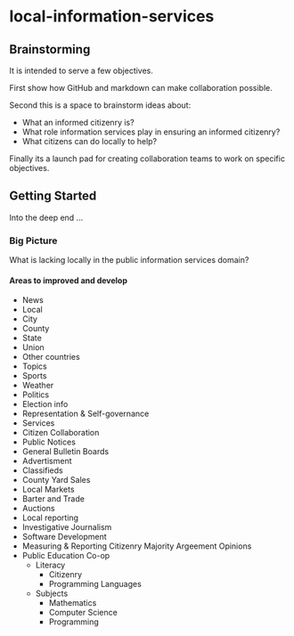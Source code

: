 # local-information-services

## Brainstorming

It is intended to serve a few objectives.

First show how GitHub and markdown can make collaboration possible.

Second this is a space to brainstorm ideas about:
*  What an informed citizenry is?
*  What role information services play in ensuring an informed citizenry?
*  What citizens can do locally to help?

Finally its a launch pad for creating collaboration teams to work on specific objectives.

## Getting Started
Into the deep end ...

### Big Picture
What is lacking locally in the public information services domain?

#### Areas to improved and develop

*  News
  *  Local
  *  City
  *  County
  *  State
  *  Union
  *  Other countries
*  Topics
  *  Sports
  *  Weather
  *  Politics
  *  Election info
  *  Representation & Self-governance 
*  Services
  *  Citizen Collaboration
  *  Public Notices 
  *  General Bulletin Boards
  *  Advertisment
  *  Classifieds
  *  County Yard Sales
  *  Local Markets
  *  Barter and Trade
  *  Auctions
  *  Local reporting
  *  Investigative Journalism
  *  Software Development
  *  Measuring & Reporting Citizenry Majority Argeement Opinions
  *  Public Education Co-op
     -  Literacy 
        *  Citizenry
        *  Programming Languages
     -  Subjects
        *  Mathematics
        *  Computer Science
        *  Programming  

